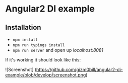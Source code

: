 # Angular2 DI example

## Installation

- `npm install`
- `npm run typings install`
- `npm run server` and open up _localhost:8081_

If it's working it should look like this:

![Screenshot]
(https://github.com/gizm0bill/angular2-di-example/blob/develop/screenshot.png)
